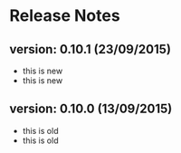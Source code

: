 # Release Notes


## version: 0.10.1 (23/09/2015)
  - this is new
  - this is new

## version: 0.10.0 (13/09/2015)
  - this is old
  - this is old


